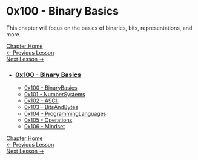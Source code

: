 # 0x100 - Binary Basics

This chapter will focus on the basics of binaries, bits, representations, and more.

[Chapter Home](0x100-BinaryBasics.md)  
[<- Previous Lesson](../0x000-IntroductionAndSetup/0x002-Setup.md)  
[Next Lesson ->](0x101-NumberSystems.md)

* ### [0x100 - Binary Basics](0x100-BinaryBasics)
    * [0x100 - BinaryBasics](/Z0FCourse_ReverseEngineering/0x100-BinaryBasics/0x100-BinaryBasics.md)
    * [0x101 - NumberSystems](/Z0FCourse_ReverseEngineering/0x100-BinaryBasics/0x101-NumberSystems.md)
    * [0x102 - ASCII](/Z0FCourse_ReverseEngineering/0x100-BinaryBasics/0x102-ASCII.md)
    * [0x103 - BitsAndBytes](/Z0FCourse_ReverseEngineering/0x100-BinaryBasics/0x103-BitsAndBytes.md)
    * [0x104 - ProgrammingLanguages](/Z0FCourse_ReverseEngineering/0x100-BinaryBasics/0x104-ProgrammingLanguages.md)
    * [0x105 - Operations](/Z0FCourse_ReverseEngineering/0x100-BinaryBasics/0x105-Operations.md)
    * [0x106 - Mindset](/Z0FCourse_ReverseEngineering/0x100-BinaryBasics/0x106-Mindset.md)

[Chapter Home](0x100-BinaryBasics.md)  
[<- Previous Lesson](../0x000-IntroductionAndSetup/0x002-Setup.md)  
[Next Lesson ->](0x101-NumberSystems.md)